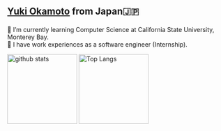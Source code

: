 ## <p><a href="https://yukiok.com" target="_blank" rel="noopener noreferrer">Yuki Okamoto</a> from Japan🇯🇵</p>

🏫 I’m currently learning Computer Science at California State University, Monterey Bay.  
🏢 I have work experiences as a software engineer (Internship).

<p align="left"> 
    <img alt="github stats" height="160px" src="https://github-readme-stats.vercel.app/api?username=YukiOkamoto0206&count_private=true&show_icons=true&theme=radical" />
  <img alt="Top Langs" height="160px" src="https://github-readme-stats.vercel.app/api/top-langs/?username=YukiOkamoto0206&layout=compact&count_private=true&show_icons=true&theme=radical" />
</p>
